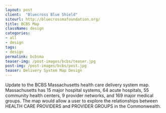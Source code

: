 ```yaml
---
layout: post
client:  "Bluecross Blue Shield"
siteurl: http://bluecrossmafoundation.org/
title: BCBS Map 
className: design
categories: 
- all
- design
tags:
- design
permalink: bcbsma
teaser-img: /post-images/bcbs/teaser.jpg
post-img: /post-images/bcbs/post.jpg
teaser: Delivery System Map Design
---
```

Update to the BCBS Massachusetts health care delivery system map. Massachusetts has 15 major hospital systems, 64 acute hospitals, 55 community health centers, 9 provider networks, and 169 major medical groups. The map would allow a user to explore the relationships between HEALTH CARE PROVIDERS and PROVIDER GROUPS in the Commonwealth.